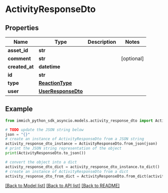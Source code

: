 # ActivityResponseDto


## Properties

Name | Type | Description | Notes
------------ | ------------- | ------------- | -------------
**asset_id** | **str** |  | 
**comment** | **str** |  | [optional] 
**created_at** | **datetime** |  | 
**id** | **str** |  | 
**type** | [**ReactionType**](ReactionType.md) |  | 
**user** | [**UserResponseDto**](UserResponseDto.md) |  | 

## Example

```python
from immich_python_sdk_asyncio.models.activity_response_dto import ActivityResponseDto

# TODO update the JSON string below
json = "{}"
# create an instance of ActivityResponseDto from a JSON string
activity_response_dto_instance = ActivityResponseDto.from_json(json)
# print the JSON string representation of the object
print(ActivityResponseDto.to_json())

# convert the object into a dict
activity_response_dto_dict = activity_response_dto_instance.to_dict()
# create an instance of ActivityResponseDto from a dict
activity_response_dto_from_dict = ActivityResponseDto.from_dict(activity_response_dto_dict)
```
[[Back to Model list]](../README.md#documentation-for-models) [[Back to API list]](../README.md#documentation-for-api-endpoints) [[Back to README]](../README.md)


